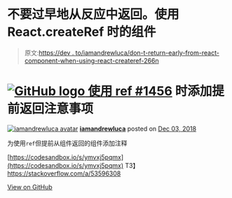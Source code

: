 # 不要过早地从反应中返回。使用 React.createRef 时的组件

> 原文:[https://dev . to/iamandrewluca/don-t-return-early-from-react-component-when-using-react-createref-266n](https://dev.to/iamandrewluca/don-t-return-early-from-react-component-when-using-react-createref-266n)

# [![GitHub logo](../Images/75095a8afc1e0f207cda715962e75c8d.png) 使用 ref   #1456](https://github.com/reactjs/reactjs.org/pull/1456) 时添加提前返回注意事项

[![iamandrewluca avatar](../Images/ed2255184eaea2a0bf132d80d2b7fc11.png)](https://github.com/iamandrewluca) **[iamandrewluca](https://github.com/iamandrewluca)** posted on [<time datetime="2018-12-03T16:14:11Z">Dec 03, 2018</time>](https://github.com/reactjs/reactjs.org/pull/1456)

为使用`ref`但提前从组件返回的组件添加注释

[https://codesandbox.io/s/ymvxj5pqmx](https://codesandbox.io/s/ymvxj5pqmx)
T3】https://stackoverflow.com/a/53596308

[View on GitHub](https://github.com/reactjs/reactjs.org/pull/1456)